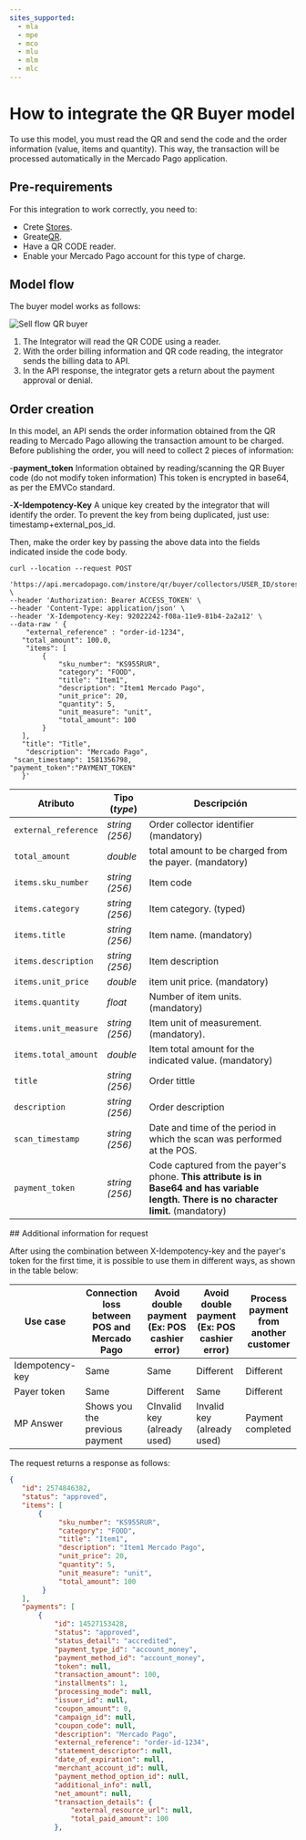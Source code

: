 ```yaml
---
sites_supported:
  - mla
  - mpe
  - mco
  - mlu
  - mlm
  - mlc
---
```


# How to integrate the QR Buyer model

To use this model, you must read the QR and send the code and the order information (value, items and quantity). This way, the transaction will be processed automatically in the Mercado Pago application.

## Pre-requirements 

For this integration to work correctly, you need to:

- Crete [Stores](https://www.mercadopago[FAKER][URL][DOMAIN]/developers/en/docs/qr-code/stores-and-pos).
- Greate[QR](https://www.mercadopago[FAKER][URL][DOMAIN]/developers/en/docs/qr-code/stores-and-pos).
- Have a QR CODE reader.
- Enable your Mercado Pago account for this type of charge.

## Model flow

The buyer model works as follows:

![Sell flow QR buyer](/images/mobile/flujo-qrc-EN.png)

1. The Integrator will read the QR CODE using a reader.
2. With the order billing information and QR code reading, the integrator sends the billing data to API.
3. In the API response, the integrator gets a return about the payment approval or denial.

## Order creation

In this model, an API sends the order information obtained from the QR reading to Mercado Pago allowing the transaction amount to be charged.
Before publishing the order, you will need to collect 2 pieces of information: 

-**payment_token**
Information obtained by reading/scanning the QR Buyer code (do not modify token information)
This token is encrypted in base64, as per the EMVCo standard. 

-**X-Idempotency-Key**
A unique key created by the integrator that will identify the order. To prevent the key from being duplicated, just use: timestamp+external_pos_id. 

Then, make the order key by passing the above data into the fields indicated inside the code body.

```curl
curl --location --request POST
 'https://api.mercadopago.com/instore/qr/buyer/collectors/USER_ID/stores/EXTERNAL_STORE_ID/pos/EXTERNAL_POS_ID/orders' \
--header 'Authorization: Bearer ACCESS_TOKEN' \
--header 'Content-Type: application/json' \
--header 'X-Idempotency-Key: 92022242-f08a-11e9-81b4-2a2a12' \
--data-raw ' {
    "external_reference" : "order-id-1234",
   "total_amount": 100.0,
    "items": [
        {
            "sku_number": "KS955RUR",
            "category": "FOOD",
            "title": "Item1",
            "description": "Item1 Mercado Pago",
            "unit_price": 20,
            "quantity": 5,
            "unit_measure": "unit",
            "total_amount": 100
        }
   ],
   "title": "Title",
    "description": "Mercado Pago",
 "scan_timestamp": 1581356798,
"payment_token":"PAYMENT_TOKEN"
   }'
```
| Atributo | Tipo (_type_) | Descripción |
| --- | --- | --- |
| `external_reference` | _string (256)_ | Order collector identifier (mandatory) |
| `total_amount` | _double_ | total amount to be charged from the payer. (mandatory) |
| `items.sku_number` | _string (256)_ | Item code |
| `items.category` | _string (256)_ | Item category. (typed) |
| `items.title` | _string (256)_ | Item name. (mandatory) |
| `items.description` | _string (256)_ |  Item description |
| `items.unit_price` | _double_ | item unit price. (mandatory) |
| `items.quantity` | _float_ | Number of item units. (mandatory)|
| `items.unit_measure` | _string (256)_ | Item unit of measurement. (mandatory).  |
| `items.total_amount` | _double_ | Item total amount for the indicated value. (mandatory) |
| `title` | _string (256)_ | Order tittle |
| `description` | _string (256)_ | Order description |
| `scan_timestamp` | _string (256)_ | Date and time of the period in which the scan was performed at the POS.  |
| `payment_token` | _string (256)_ | Code captured from the payer's phone. **This attribute is in Base64 and has variable length. There is no character limit.** (mandatory) |

## Additional information for request

After using the combination between X-Idempotency-key and the payer's token for the first time, it is possible to use them in different ways, as shown in the table below: 

Use case | Connection loss between POS and Mercado Pago | Avoid double payment (Ex: POS cashier error) | Avoid double payment (Ex: POS cashier error) | Process payment from another customer
----------------- | ----------------- | ----------------- | ----------------- | -----------------
Idempotency-key | Same | Same | Different | Different
Payer token | Same | Different | Same | Different
MP Answer | Shows you the previous payment | CInvalid key (already used) | Invalid key (already used) | Payment completed

The request returns a response as follows:

```json
{
   "id": 2574846382,
   "status": "approved",
   "items": [
       {
            "sku_number": "KS955RUR",
            "category": "FOOD",
            "title": "Item1",
            "description": "Item1 Mercado Pago",
            "unit_price": 20,
            "quantity": 5,
            "unit_measure": "unit",
            "total_amount": 100
        }
   ],
   "payments": [
       {
           "id": 14527153428,
           "status": "approved",
           "status_detail": "accredited",
           "payment_type_id": "account_money",
           "payment_method_id": "account_money",
           "token": null,
           "transaction_amount": 100,
           "installments": 1,
           "processing_mode": null,
           "issuer_id": null,
           "coupon_amount": 0,
           "campaign_id": null,
           "coupon_code": null,
           "description": "Mercado Pago",
           "external_reference": "order-id-1234",
           "statement_descriptor": null,
           "date_of_expiration": null,
           "merchant_account_id": null,
           "payment_method_option_id": null,
           "additional_info": null,
           "net_amount": null,
           "transaction_details": {
               "external_resource_url": null,
               "total_paid_amount": 100
           },
```